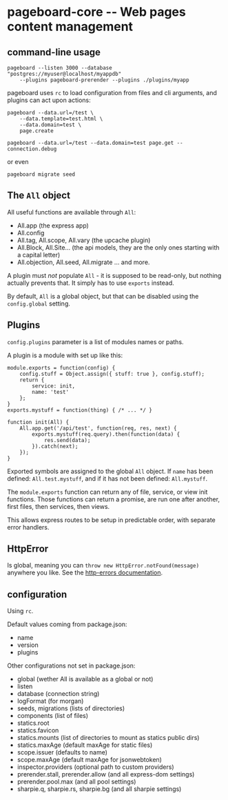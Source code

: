 pageboard-core -- Web pages content management
==============================================

command-line usage
------------------

```
pageboard --listen 3000 --database "postgres://myuser@localhost/myappdb"
	--plugins pageboard-prerender --plugins ./plugins/myapp
```

pageboard uses `rc` to load configuration from files and cli arguments,
and plugins can act upon actions:

```
pageboard --data.url=/test \
	--data.template=test.html \
	--data.domain=test \
	page.create

pageboard --data.url=/test --data.domain=test page.get --connection.debug
```

or even

```
pageboard migrate seed
```


The `All` object
----------------

All useful functions are available through `All`:

- All.app (the express app)
- All.config
- All.tag, All.scope, All.vary (the upcache plugin)
- All.Block, All.Site... (the api models, they are the only ones starting
  with a capital letter)
- All.objection, All.seed, All.migrate
... and more.

A plugin must *not* populate `All` - it is supposed to be read-only, but
nothing actually prevents that. It simply has to use `exports` instead.

By default, `All` is a global object, but that can be disabled using the
`config.global` setting.


Plugins
-------

`config.plugins` parameter is a list of modules names or paths.

A plugin is a module with set up like this:

```
module.exports = function(config) {
	config.stuff = Object.assign({ stuff: true }, config.stuff);
	return {
		service: init,
		name: 'test'
	};
}
exports.mystuff = function(thing) { /* ... */ }

function init(All) {
	All.app.get('/api/test', function(req, res, next) {
		exports.mystuff(req.query).then(function(data) {
			res.send(data);
		}).catch(next);
	});
}
```

Exported symbols are assigned to the global `All` object.
If `name` has been defined: `All.test.mystuff`,
and if it has not been defined: `All.mystuff`.

The `module.exports` function can return any of file, service, or view init functions.
Those functions can return a promise, are run one after another, first files,
then services, then views.

This allows express routes to be setup in predictable order, with separate
error handlers.


HttpError
---------

Is global, meaning you can `throw new HttpError.notFound(message)` anywhere you like.
See the [http-errors documentation](https://github.com/jshttp/http-errors).


configuration
-------------

Using `rc`.

Default values coming from package.json:
- name
- version
- plugins


Other configurations not set in package.json:
- global (wether All is available as a global or not)
- listen
- database (connection string)
- logFormat (for morgan)
- seeds, migrations (lists of directories)
- components (list of files)
- statics.root
- statics.favicon
- statics.mounts (list of directories to mount as statics public dirs)
- statics.maxAge (default maxAge for static files)
- scope.issuer (defaults to name)
- scope.maxAge (default maxAge for jsonwebtoken)
- inspector.providers (optional path to custom providers)
- prerender.stall, prerender.allow (and all express-dom settings)
- prerender.pool.max (and all pool settings)
- sharpie.q, sharpie.rs, sharpie.bg (and all sharpie settings)

